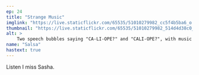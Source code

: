 ```yaml
---
ep: 24
title: "Strange Music"
imglink: "https://live.staticflickr.com/65535/51010279982_cc5f4b5ba6_o.jpg"
thumbnail: "https://live.staticflickr.com/65535/51010279982_514d4d38c0_q.jpg"
alt: >
    Two speech bubbles saying "CA-LI-OPE?" and "CALI-OPE?", with music notes around them
name: "Salsa"
hastext: true
---
```

Listen I miss Sasha.